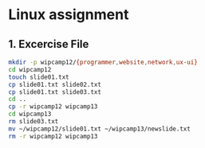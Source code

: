 # Linux assignment

## 1. Excercise File

```bash
mkdir -p wipcamp12/{programmer,website,network,ux-ui}
cd wipcamp12
touch slide01.txt
cp slide01.txt slide02.txt 
cp slide01.txt slide03.txt
cd ..
cp -r wipcamp12 wipcamp13
cd wipcamp13
rm slide03.txt
mv ~/wipcamp12/slide01.txt ~/wipcamp13/newslide.txt
rm -r wipcamp12 wipcamp13
```